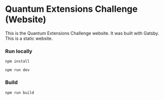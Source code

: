 # Quantum Extensions Challenge (Website)

This is the Quantum Extensions Challenge website. It was built with Gatsby. This is a static website.

### Run locally

```
npm install
```

```
npm run dev
```

### Build

```
npm run build
```
